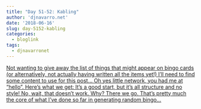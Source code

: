```yaml
---
title: "Day 51-52: Kabling"
author: 'djnavarro.net'
date: '2018-06-16'
slug: day-5152-kabling
categories:
  - bloglink
tags:
  - djnavarronet
---
```


[Not wanting to give away the list of things that might appear on bingo cards (or alternatively, not actually having written all the items yet!) I’ll need to find some content to use for this post… Oh yes little network, you had me at “hello”. Here’s what we get: It’s a good start, but it’s all structure and no style! No, wait, that doesn’t work. Why? There we go. That’s pretty much the core of what I’ve done so far in generating random bingo...<click to read more>](https://djnavarro.net/post/2018-06-16-kabling/)

